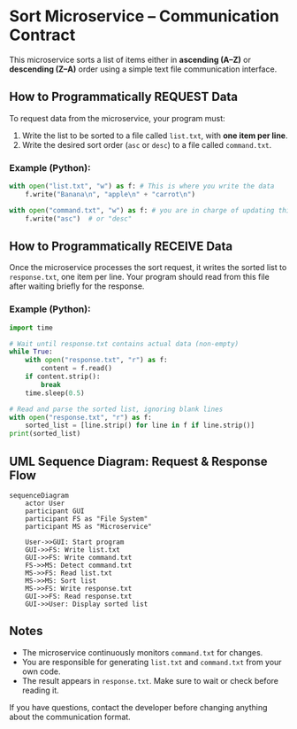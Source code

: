 # Sort Microservice – Communication Contract

This microservice sorts a list of items either in **ascending (A–Z)** or **descending (Z–A)** order using a simple text file communication interface.

## How to Programmatically REQUEST Data

To request data from the microservice, your program must:

1. Write the list to be sorted to a file called `list.txt`, with **one item per line**.
2. Write the desired sort order (`asc` or `desc`) to a file called `command.txt`.

### Example (Python):
```python 
with open("list.txt", "w") as f: # This is where you write the data 
    f.write("Banana\n", "apple\n" + "carrot\n")

with open("command.txt", "w") as f: # you are in charge of updating this for the needs of your program
    f.write("asc")  # or "desc"
```

##  How to Programmatically RECEIVE Data

Once the microservice processes the sort request, it writes the sorted list to `response.txt`, one item per line. Your program should read from this file after waiting briefly for the response.

### Example (Python):
```python
import time

# Wait until response.txt contains actual data (non-empty)
while True:
    with open("response.txt", "r") as f:
        content = f.read()
    if content.strip():
        break
    time.sleep(0.5)

# Read and parse the sorted list, ignoring blank lines
with open("response.txt", "r") as f:
    sorted_list = [line.strip() for line in f if line.strip()]
print(sorted_list)
```

## UML Sequence Diagram: Request & Response Flow
```mermaid
sequenceDiagram
    actor User
    participant GUI
    participant FS as "File System"
    participant MS as "Microservice"

    User->>GUI: Start program
    GUI->>FS: Write list.txt
    GUI->>FS: Write command.txt
    FS->>MS: Detect command.txt
    MS->>FS: Read list.txt
    MS->>MS: Sort list
    MS->>FS: Write response.txt
    GUI->>FS: Read response.txt
    GUI->>User: Display sorted list
```

## Notes
- The microservice continuously monitors `command.txt` for changes.
- You are responsible for generating `list.txt` and `command.txt` from your own code.
- The result appears in `response.txt`. Make sure to wait or check before reading it.

If you have questions, contact the developer before changing anything about the communication format.
